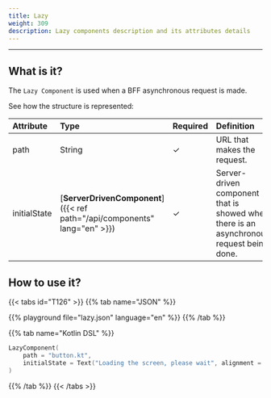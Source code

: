 ```yaml
---
title: Lazy
weight: 309
description: Lazy components description and its attributes details
---
```


---

## What is it?

The `Lazy Component` is used when a BFF asynchronous request is made.

See how the structure is represented:

| Attribute    | Type                                              | Required | Definition                                                                               |
| :----------- | :------------------------------------------------ | :------- | :--------------------------------------------------------------------------------------- |
| path         | String                                            | ✓        | URL that makes the request.                                                              |
| initialState | [**ServerDrivenComponent**]({{< ref path="/api/components" lang="en" >}}) | ✓        | Server-driven component that is showed when there is an asynchronous request being done. |

## How to use it?

{{< tabs id="T126" >}}
{{% tab name="JSON" %}}

<!-- json-playground:lazy.json
{
  "_beagleComponent_": "beagle:lazycomponent",
  "path": "button.json",
  "initialState": {
    "_beagleComponent_": "beagle:text",
    "text": "Loading the screen, please wait",
    "alignment": "CENTER"
  }
}
-->

{{% playground file="lazy.json" language="en" %}}
{{% /tab %}}

{{% tab name="Kotlin DSL" %}}

```kotlin
LazyComponent(
    path = "button.kt",
    initialState = Text("Loading the screen, please wait", alignment = TextAlignment.CENTER)
)
```

{{% /tab %}}
{{< /tabs >}}
